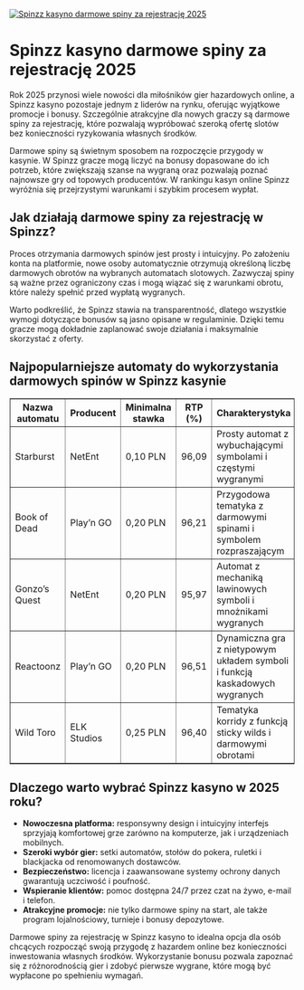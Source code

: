 [![Spinzz kasyno darmowe spiny za rejestrację 2025](https://123-caf.pages.dev/gitsignup.png)](https://vrmoo.ru/Bt82HjjY)

<h1>Spinzz kasyno darmowe spiny za rejestrację 2025</h1> <p>Rok 2025 przynosi wiele nowości dla miłośników gier hazardowych online, a Spinzz kasyno pozostaje jednym z liderów na rynku, oferując wyjątkowe promocje i bonusy. Szczególnie atrakcyjne dla nowych graczy są darmowe spiny za rejestrację, które pozwalają wypróbować szeroką ofertę slotów bez konieczności ryzykowania własnych środków.</p> <p>Darmowe spiny są świetnym sposobem na rozpoczęcie przygody w kasynie. W Spinzz gracze mogą liczyć na bonusy dopasowane do ich potrzeb, które zwiększają szanse na wygraną oraz pozwalają poznać najnowsze gry od topowych producentów. W rankingu kasyn online Spinzz wyróżnia się przejrzystymi warunkami i szybkim procesem wypłat.</p> <h2>Jak działają darmowe spiny za rejestrację w Spinzz?</h2> <p>Proces otrzymania darmowych spinów jest prosty i intuicyjny. Po założeniu konta na platformie, nowe osoby automatycznie otrzymują określoną liczbę darmowych obrotów na wybranych automatach slotowych. Zazwyczaj spiny są ważne przez ograniczony czas i mogą wiązać się z warunkami obrotu, które należy spełnić przed wypłatą wygranych.</p> <p>Warto podkreślić, że Spinzz stawia na transparentność, dlatego wszystkie wymogi dotyczące bonusów są jasno opisane w regulaminie. Dzięki temu gracze mogą dokładnie zaplanować swoje działania i maksymalnie skorzystać z oferty.</p> <h2>Najpopularniejsze automaty do wykorzystania darmowych spinów w Spinzz kasynie</h2> <table border="1" cellpadding="5" cellspacing="0">   <thead>     <tr>       <th>Nazwa automatu</th>       <th>Producent</th>       <th>Minimalna stawka</th>       <th>RTP (%)</th>       <th>Charakterystyka</th>     </tr>   </thead>   <tbody>     <tr>       <td>Starburst</td>       <td>NetEnt</td>       <td>0,10 PLN</td>       <td>96,09</td>       <td>Prosty automat z wybuchającymi symbolami i częstymi wygranymi</td>     </tr>     <tr>       <td>Book of Dead</td>       <td>Play’n GO</td>       <td>0,20 PLN</td>       <td>96,21</td>       <td>Przygodowa tematyka z darmowymi spinami i symbolem rozpraszającym</td>     </tr>     <tr>       <td>Gonzo’s Quest</td>       <td>NetEnt</td>       <td>0,20 PLN</td>       <td>95,97</td>       <td>Automat z mechaniką lawinowych symboli i mnożnikami wygranych</td>     </tr>     <tr>       <td>Reactoonz</td>       <td>Play’n GO</td>       <td>0,20 PLN</td>       <td>96,51</td>       <td>Dynamiczna gra z nietypowym układem symboli i funkcją kaskadowych wygranych</td>     </tr>     <tr>       <td>Wild Toro</td>       <td>ELK Studios</td>       <td>0,25 PLN</td>       <td>96,40</td>       <td>Tematyka korridy z funkcją sticky wilds i darmowymi obrotami</td>     </tr>   </tbody> </table> <h2>Dlaczego warto wybrać Spinzz kasyno w 2025 roku?</h2> <ul>   <li><strong>Nowoczesna platforma:</strong> responsywny design i intuicyjny interfejs sprzyjają komfortowej grze zarówno na komputerze, jak i urządzeniach mobilnych.</li>   <li><strong>Szeroki wybór gier:</strong> setki automatów, stołów do pokera, ruletki i blackjacka od renomowanych dostawców.</li>   <li><strong>Bezpieczeństwo:</strong> licencja i zaawansowane systemy ochrony danych gwarantują uczciwość i poufność.</li>   <li><strong>Wspieranie klientów:</strong> pomoc dostępna 24/7 przez czat na żywo, e-mail i telefon.</li>   <li><strong>Atrakcyjne promocje:</strong> nie tylko darmowe spiny na start, ale także program lojalnościowy, turnieje i bonusy depozytowe.</li> </ul> <p>Darmowe spiny za rejestrację w Spinzz kasyno to idealna opcja dla osób chcących rozpocząć swoją przygodę z hazardem online bez konieczności inwestowania własnych środków. Wykorzystanie bonusu pozwala zapoznać się z różnorodnością gier i zdobyć pierwsze wygrane, które mogą być wypłacone po spełnieniu wymagań.</p>